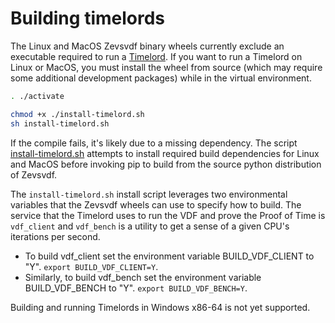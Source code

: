 # Building timelords

The Linux and MacOS Zevsvdf binary wheels currently exclude an executable
required to run a [Timelord](https://github.com/Zevs-Network/Zevs-blockchain/wiki/Timelords).
If you want to run a Timelord on Linux or MacOS, you must install the wheel
from source (which may require some additional development packages) while in
the virtual environment.

```bash
. ./activate

chmod +x ./install-timelord.sh
sh install-timelord.sh
```

If the compile fails, it's likely due to a missing dependency. The script
[install-timelord.sh](https://github.com/Zevs-Network/Zevs-blockchain/blob/main/install-timelord.sh)
attempts to install required build dependencies for Linux and MacOS before
invoking pip to build from the source python distribution of Zevsvdf.

The `install-timelord.sh` install script leverages two environmental variables
that the Zevsvdf wheels can use to specify how to build. The service that the
Timelord uses to run the VDF and prove the Proof of Time is `vdf_client` and
`vdf_bench` is a utility to get a sense of a given CPU's iterations per second.

- To build vdf_client set the environment variable BUILD_VDF_CLIENT to "Y".
`export BUILD_VDF_CLIENT=Y`.
- Similarly, to build vdf_bench set the environment variable BUILD_VDF_BENCH
to "Y". `export BUILD_VDF_BENCH=Y`.

Building and running Timelords in Windows x86-64 is not yet supported.
